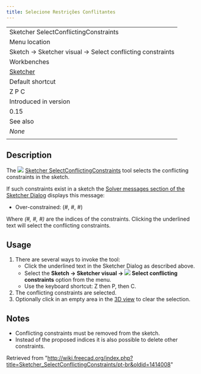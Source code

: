 ```yaml
---
title: Selecione Restrições Conflitantes
---
```

|  |
| --- |
| Sketcher SelectConflictingConstraints |
| Menu location |
| Sketch → Sketcher visual → Select conflicting constraints |
| Workbenches |
| [Sketcher](/Sketcher_Workbench "Sketcher Workbench") |
| Default shortcut |
| Z P C |
| Introduced in version |
| 0.15 |
| See also |
| *None* |
|  |

## Description

The ![](/images/Sketcher_SelectConflictingConstraints.svg) [Sketcher SelectConflictingConstraints](/Sketcher_SelectConflictingConstraints "Sketcher SelectConflictingConstraints") tool selects the conflicting constraints in the sketch.

If such constraints exist in a sketch the [Solver messages section of the Sketcher Dialog](/Sketcher_Dialog#Solver_messages "Sketcher Dialog") displays this message:

* Over-constrained: (#, #, #)

Where *(#, #, #)* are the indices of the constraints. Clicking the underlined text will select the conflicting constraints.

## Usage

1. There are several ways to invoke the tool:
   * Click the underlined text in the Sketcher Dialog as described above.
   * Select the **Sketch → Sketcher visual → ![](/images/Sketcher_SelectConflictingConstraints.svg) Select conflicting constraints** option from the menu.
   * Use the keyboard shortcut: Z then P, then C.
2. The conflicting constraints are selected.
3. Optionally click in an empty area in the [3D view](/3D_view "3D view") to clear the selection.

## Notes

* Conflicting constraints must be removed from the sketch.
* Instead of the proposed indices it is also possible to delete other constraints.

Retrieved from "<http://wiki.freecad.org/index.php?title=Sketcher_SelectConflictingConstraints/pt-br&oldid=1414008>"
